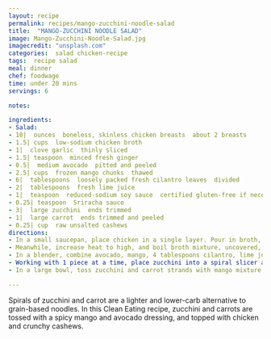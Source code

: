 ```yaml
---
layout: recipe
permalink: recipes/mango-zucchini-noodle-salad
title:  "MANGO-ZUCCHINI NOODLE SALAD"
image: Mango-Zucchini-Noodle-Salad.jpg
imagecredit: "unsplash.com"
categories:  salad chicken-recipe
tags:  recipe salad
meal: dinner
chef: foodwage
time: under 20 mins
servings: 6

notes:

ingredients:
- Salad:
- 10|  ounces  boneless, skinless chicken breasts  about 2 breasts
- 1.5| cups  low-sodium chicken broth
- 1|  clove garlic  thinly sliced
- 1.5| teaspoon  minced fresh ginger
- 0.5|  medium avocado  pitted and peeled
- 2.5| cups  frozen mango chunks  thawed
- 6|  tablespoons  loosely packed fresh cilantro leaves  divided
- 2|  tablespoons  fresh lime juice
- 1|  teaspoon  reduced-sodium soy sauce  certified gluten-free if necessary
- 0.25| teaspoon  Sriracha sauce
- 3|  large zucchini  ends trimmed
- 1|  large carrot  ends trimmed and peeled
- 0.25| cup  raw unsalted cashews
directions:
- In a small saucepan, place chicken in a single layer. Pour in broth, then add garlic and ginger. Cover and bring to a boil on medium-high. Reduce heat to a simmer, place cover on pan, and cook until chicken is no longer pink, 8 to 10 minutes. Transfer to a cutting board. When cool enough to handle, shred or chop.
- Meanwhile, increase heat to high, and boil broth mixture, uncovered, until liquid is reduced to 0.25 cup, 6 to 8 minutes. Let cool to room temperature.
- In a blender, combine avocado, mango, 4 tablespoons cilantro, lime juice, soy sauce, Sriracha and broth mixture; blend on high speed until creamy and smooth.
- Working with 1 piece at a time, place zucchini into a spiral slicer and turn crank to create long strands that resemble spaghetti noodles. Repeat with carrot. (NOTE: Always read directions for your spiral slicer, as instructions may vary by brand.) If you don’t have a spiralizer, you can make this salad by cutting the zucchini and carrots into really thin matchstick strips.
- In a large bowl, toss zucchini and carrot strands with mango mixture to coat. Let stand for 5 minutes. Add chicken to bowl, tossing to coat. Sprinkle with cashews and remaining 2 tablespoons cilantro.

---
```

Spirals of zucchini and carrot are a lighter and lower-carb alternative to grain-based noodles. In this Clean Eating recipe, zucchini and carrots are tossed with a spicy mango and avocado dressing, and topped with chicken and crunchy cashews.